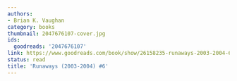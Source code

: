 ```yaml
---
authors:
- Brian K. Vaughan
category: books
thumbnail: 2047676107-cover.jpg
ids:
  goodreads: '2047676107'
link: https://www.goodreads.com/book/show/26158235-runaways-2003-2004-6
status: read
title: 'Runaways (2003-2004) #6'
---
```

